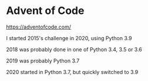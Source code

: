 # Advent of Code

https://adventofcode.com/

I started 2015's challenge in 2020, using Python 3.9

2018 was probably done in one of Python 3.4, 3.5 or 3.6

2019 was probably Python 3.7

2020 started in Python 3.7, but quickly switched to 3.9
